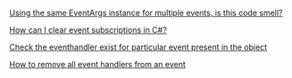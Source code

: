 [Using the same EventArgs instance for multiple events, is this code smell?](https://stackoverflow.com/questions/24891558/using-the-same-eventargs-instance-for-multiple-events-is-this-code-smell)

[How can I clear event subscriptions in C#?](https://stackoverflow.com/questions/153573/how-can-i-clear-event-subscriptions-in-c)

[Check the eventhandler exist for particular event present in the object](https://stackoverflow.com/questions/18112391/check-the-eventhandler-exist-for-particular-event-present-in-the-object)

[How to remove all event handlers from an event](https://stackoverflow.com/questions/91778/how-to-remove-all-event-handlers-from-an-event)
